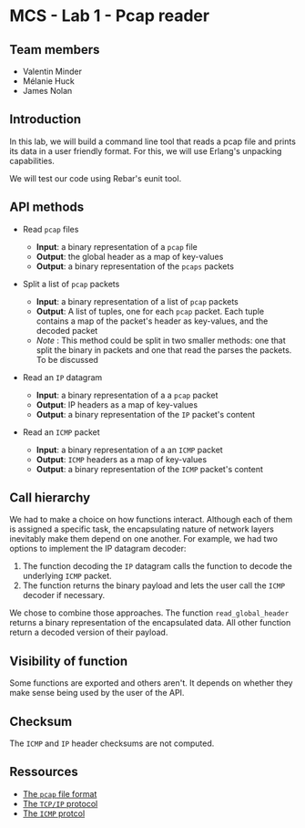 # MCS - Lab 1 - Pcap reader
## Team members
- Valentin Minder
- Mélanie Huck
- James Nolan

## Introduction
In this lab, we will build a command line tool that reads a pcap file and prints its data in a user friendly format. For this, we will use Erlang's unpacking capabilities.

We will test our code using Rebar's eunit tool.

## API methods
- Read `pcap` files
  * **Input**: a binary representation of a `pcap` file
  * **Output**: the global header as a map of key-values
  * **Output**: a binary representation of the `pcaps` packets

- Split a list of `pcap` packets
  * **Input**: a binary representation of a list of `pcap` packets
  * **Output**: A list of tuples, one for each `pcap` packet. Each tuple contains a map of the packet's header as key-values, and the decoded packet 
  * *Note* : This method could be split in two smaller methods: one that split the binary in packets and one that read the parses the packets. To be discussed
  
- Read an `IP` datagram
  * **Input**: a binary representation of a a `pcap` packet
  * **Output**: IP headers as a map of key-values
  * **Output**: a binary representation of the `IP` packet's content

- Read an `ICMP` packet
  * **Input**: a binary representation of a an `ICMP` packet
  * **Output**: `ICMP` headers as a map of key-values
  * **Output**: a binary representation of the `ICMP` packet's content

## Call hierarchy
We had to make a choice on how functions interact. Although each of them is assigned a specific task, the encapsulating nature of network layers inevitably make them depend on one another.
For example, we had two options to implement the IP datagram decoder:
1. The function decoding the `IP` datagram calls the function to decode the underlying `ICMP` packet.
2. The function returns the binary payload and lets the user call the `ICMP` decoder if necessary.

We chose to combine those approaches. The function `read_global_header` returns a binary representation of the encapsulated data. All other function return a decoded version of their payload.

## Visibility of function
Some functions are exported and others aren't. It depends on whether they make sense being used by the user of the API.

## Checksum
The `ICMP` and `IP` header checksums are not computed.

## Ressources
- [The `pcap` file format](https://wiki.wireshark.org/Development/LibpcapFileFormat)
- [The `TCP/IP` protocol](http://www.networksorcery.com/enp/protocol/ip.htm)
- [The `ICMP` protcol](http://www.networksorcery.com/enp/protocol/icmp.htm)